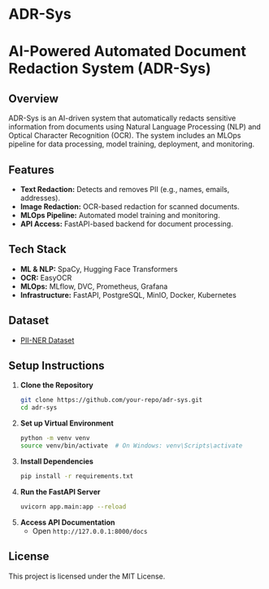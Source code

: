 # ADR-Sys
# AI-Powered Automated Document Redaction System (ADR-Sys)

## Overview
ADR-Sys is an AI-driven system that automatically redacts sensitive information from documents using Natural Language Processing (NLP) and Optical Character Recognition (OCR). The system includes an MLOps pipeline for data processing, model training, deployment, and monitoring.

## Features
- **Text Redaction:** Detects and removes PII (e.g., names, emails, addresses).
- **Image Redaction:** OCR-based redaction for scanned documents.
- **MLOps Pipeline:** Automated model training and monitoring.
- **API Access:** FastAPI-based backend for document processing.

## Tech Stack
- **ML & NLP:** SpaCy, Hugging Face Transformers
- **OCR:**  EasyOCR
- **MLOps:** MLflow, DVC, Prometheus, Grafana
- **Infrastructure:** FastAPI, PostgreSQL, MinIO, Docker, Kubernetes

## Dataset
- [PII-NER Dataset](https://huggingface.co/datasets/Josephgflowers/PII-NER)

## Setup Instructions
1. **Clone the Repository**
   ```bash
   git clone https://github.com/your-repo/adr-sys.git
   cd adr-sys
   ```
2. **Set up Virtual Environment**
   ```bash
   python -m venv venv
   source venv/bin/activate  # On Windows: venv\Scripts\activate
   ```
3. **Install Dependencies**
   ```bash
   pip install -r requirements.txt
   ```
4. **Run the FastAPI Server**
   ```bash
   uvicorn app.main:app --reload
   ```
5. **Access API Documentation**
   - Open `http://127.0.0.1:8000/docs`

## License
This project is licensed under the MIT License.


